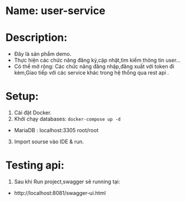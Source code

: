 # Name: user-service
# Description:
- Đây là sản phẩm demo.
- Thực hiện các chức năng đăng ký,cập nhật,tìm kiếm thông tin user...
- Có thể mở rộng: Các chức năng đăng nhập,đăng xuất với token đi kèm,Giao tiếp với các service khác trong hệ thống qua rest api
.
# Setup:
1. Cài đặt Docker.
2. Khởi chạy databases: `docker-compose up -d`
- MariaDB : localhost:3305 root/root
3. Import sourse vào IDE & run.

# Testing api:
1. Sau khi Run project,swagger sẽ running tại:
 - http://localhost:8081/swagger-ui.html
